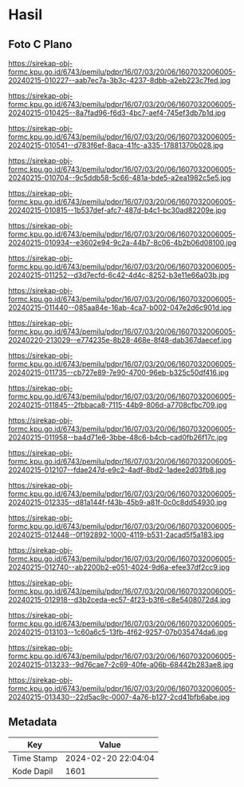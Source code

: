 # Hasil

## Foto C Plano

https://sirekap-obj-formc.kpu.go.id/6743/pemilu/pdpr/16/07/03/20/06/1607032006005-20240215-010227--aab7ec7a-3b3c-4237-8dbb-a2eb223c7fed.jpg

https://sirekap-obj-formc.kpu.go.id/6743/pemilu/pdpr/16/07/03/20/06/1607032006005-20240215-010425--8a7fad96-f6d3-4bc7-aef4-745ef3db7b1d.jpg

https://sirekap-obj-formc.kpu.go.id/6743/pemilu/pdpr/16/07/03/20/06/1607032006005-20240215-010541--d783f6ef-8aca-41fc-a335-17881370b028.jpg

https://sirekap-obj-formc.kpu.go.id/6743/pemilu/pdpr/16/07/03/20/06/1607032006005-20240215-010704--9c5ddb58-5c66-481a-bde5-a2ea1982c5e5.jpg

https://sirekap-obj-formc.kpu.go.id/6743/pemilu/pdpr/16/07/03/20/06/1607032006005-20240215-010815--1b537def-afc7-487d-b4c1-bc30ad82209e.jpg

https://sirekap-obj-formc.kpu.go.id/6743/pemilu/pdpr/16/07/03/20/06/1607032006005-20240215-010934--e3602e94-9c2a-44b7-8c06-4b2b06d08100.jpg

https://sirekap-obj-formc.kpu.go.id/6743/pemilu/pdpr/16/07/03/20/06/1607032006005-20240215-011252--d3d7ecfd-6c42-4d4c-8252-b3e11e66a03b.jpg

https://sirekap-obj-formc.kpu.go.id/6743/pemilu/pdpr/16/07/03/20/06/1607032006005-20240215-011440--085aa84e-16ab-4ca7-b002-047e2d6c901d.jpg

https://sirekap-obj-formc.kpu.go.id/6743/pemilu/pdpr/16/07/03/20/06/1607032006005-20240220-213029--e774235e-8b28-468e-8f48-dab367daecef.jpg

https://sirekap-obj-formc.kpu.go.id/6743/pemilu/pdpr/16/07/03/20/06/1607032006005-20240215-011735--cb727e89-7e90-4700-96eb-b325c50df416.jpg

https://sirekap-obj-formc.kpu.go.id/6743/pemilu/pdpr/16/07/03/20/06/1607032006005-20240215-011845--2fbbaca8-7115-44b9-806d-a7708cfbc709.jpg

https://sirekap-obj-formc.kpu.go.id/6743/pemilu/pdpr/16/07/03/20/06/1607032006005-20240215-011958--ba4d71e6-3bbe-48c6-b4cb-cad0fb26f17c.jpg

https://sirekap-obj-formc.kpu.go.id/6743/pemilu/pdpr/16/07/03/20/06/1607032006005-20240215-012107--fdae247d-e9c2-4adf-8bd2-1adee2d03fb8.jpg

https://sirekap-obj-formc.kpu.go.id/6743/pemilu/pdpr/16/07/03/20/06/1607032006005-20240215-012335--d81a144f-f43b-45b9-a81f-0c0c8dd54930.jpg

https://sirekap-obj-formc.kpu.go.id/6743/pemilu/pdpr/16/07/03/20/06/1607032006005-20240215-012448--0f192892-1000-4119-b531-2acad5f5a183.jpg

https://sirekap-obj-formc.kpu.go.id/6743/pemilu/pdpr/16/07/03/20/06/1607032006005-20240215-012740--ab2200b2-e051-4024-9d6a-efee37df2cc9.jpg

https://sirekap-obj-formc.kpu.go.id/6743/pemilu/pdpr/16/07/03/20/06/1607032006005-20240215-012918--d3b2ceda-ec57-4f23-b3f6-c8e5408072d4.jpg

https://sirekap-obj-formc.kpu.go.id/6743/pemilu/pdpr/16/07/03/20/06/1607032006005-20240215-013103--1c60a6c5-13fb-4f62-9257-07b035474da6.jpg

https://sirekap-obj-formc.kpu.go.id/6743/pemilu/pdpr/16/07/03/20/06/1607032006005-20240215-013233--9d76cae7-2c69-40fe-a06b-68442b283ae8.jpg

https://sirekap-obj-formc.kpu.go.id/6743/pemilu/pdpr/16/07/03/20/06/1607032006005-20240215-013430--22d5ac9c-0007-4a76-b127-2cd41bfb6abe.jpg


## Metadata

| Key        | Value               |
| ---------- | ------------------- |
| Time Stamp | 2024-02-20 22:04:04 |
| Kode Dapil | 1601                |



